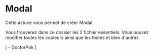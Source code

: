 # Modal

Cette astuce vous permet de créer Modal.

Vous trouverez dans ce dossier les 2 fichier essentiels. Vous pouvez modifier toutes les couleurs ainsi que les textes et bien d'autres

[ - DoctorPok ]

